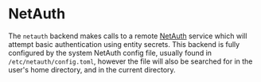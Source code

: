 # NetAuth

The `netauth` backend makes calls to a remote
[NetAuth](https://netauth.org/) service which will attempt basic
authentication using entity secrets.  This backend is fully configured
by the system NetAuth config file, usually found in
`/etc/netauth/config.toml`, however the file will also be searched for
in the user's home directory, and in the current directory.
